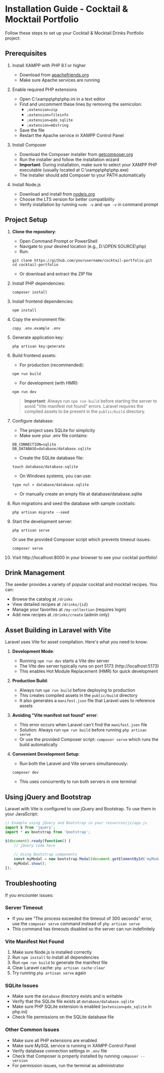 # Installation Guide - Cocktail & Mocktail Portfolio

Follow these steps to set up your Cocktail & Mocktail Drinks Portfolio project:

## Prerequisites

1. Install XAMPP with PHP 8.1 or higher
   - Download from [apachefriends.org](https://www.apachefriends.org/download.html)
   - Make sure Apache services are running

2. Enable required PHP extensions
   - Open C:\xampp\php\php.ini in a text editor
   - Find and uncomment these lines by removing the semicolon:
     - `;extension=zip`
     - `;extension=fileinfo`
     - `;extension=pdo_sqlite`
     - `;extension=mbstring`
   - Save the file
   - Restart the Apache service in XAMPP Control Panel

3. Install Composer
   - Download the Composer installer from [getcomposer.org](https://getcomposer.org/Composer-Setup.exe)
   - Run the installer and follow the installation wizard
   - **Important**: During installation, make sure to select your XAMPP PHP executable (usually located at C:\xampp\php\php.exe)
   - The installer should add Composer to your PATH automatically

4. Install Node.js
   - Download and install from [nodejs.org](https://nodejs.org/)
   - Choose the LTS version for better compatibility
   - Verify installation by running `node -v` and `npm -v` in command prompt

## Project Setup

1. **Clone the repository**:
   - Open Command Prompt or PowerShell
   - Navigate to your desired location (e.g., D:\OPEN SOURCE\php)
   - Run: 
   ```
   git clone https://github.com/yourusername/cocktail-portfolio.git
   cd cocktail-portfolio
   ```
   - Or download and extract the ZIP file

2. Install PHP dependencies:
   ```
   composer install
   ```

3. Install frontend dependencies:
   ```
   npm install
   ```

4. Copy the environment file:
   ```
   copy .env.example .env
   ```

5. Generate application key:
   ```
   php artisan key:generate
   ```

6. Build frontend assets:
   - For production (recommended):
   ```
   npm run build
   ```
   - For development (with HMR):
   ```
   npm run dev
   ```
   
   > **Important**: Always run `npm run build` before starting the server to avoid "Vite manifest not found" errors. Laravel requires the compiled assets to be present in the `public/build` directory.

7. Configure database:
   - The project uses SQLite for simplicity
   - Make sure your .env file contains:
   ```
   DB_CONNECTION=sqlite
   DB_DATABASE=database/database.sqlite
   ```
   - Create the SQLite database file:
   ```
   touch database/database.sqlite
   ```
   - On Windows systems, you can use:
   ```
   type nul > database/database.sqlite
   ```
   - Or manually create an empty file at database/database.sqlite

8. Run migrations and seed the database with sample cocktails:
   ```
   php artisan migrate --seed
   ```

9. Start the development server:
   ```
   php artisan serve
   ```
   
   Or use the provided Composer script which prevents timeout issues:
   ```
   composer serve
   ```

10. Visit http://localhost:8000 in your browser to see your cocktail portfolio!

## Drink Management

The seeder provides a variety of popular cocktail and mocktail recipes. You can:

- Browse the catalog at `/drinks`
- View detailed recipes at `/drinks/{id}`
- Manage your favorites at `/my-collection` (requires login)
- Add new recipes at `/drinks/create` (admin only)

## Asset Building in Laravel with Vite

Laravel uses Vite for asset compilation. Here's what you need to know:

1. **Development Mode**:
   - Running `npm run dev` starts a Vite dev server
   - The Vite dev server typically runs on port 5173 (http://localhost:5173)
   - This enables Hot Module Replacement (HMR) for quick development

2. **Production Build**:
   - Always run `npm run build` before deploying to production
   - This creates compiled assets in the `public/build` directory
   - It also generates a `manifest.json` file that Laravel uses to reference assets

3. **Avoiding "Vite manifest not found" error**:
   - This error occurs when Laravel can't find the `manifest.json` file
   - Solution: Always run `npm run build` before running `php artisan serve`
   - Or use the provided Composer script: `composer serve` which runs the build automatically

4. **Convenient Development Setup**:
   - Run both the Laravel and Vite servers simultaneously:
   ```
   composer dev
   ```
   - This uses concurrently to run both servers in one terminal

## Using jQuery and Bootstrap

Laravel with Vite is configured to use jQuery and Bootstrap. To use them in your JavaScript:

```javascript
// Example using jQuery and Bootstrap in your resources/js/app.js
import $ from 'jquery';
import * as bootstrap from 'bootstrap';

$(document).ready(function() {
    // jQuery code here
    
    // Using Bootstrap components
    const myModal = new bootstrap.Modal(document.getElementById('myModal'));
    myModal.show();
});
```

## Troubleshooting

If you encounter issues:

### Server Timeout
- If you see "The process exceeded the timeout of 300 seconds" error, use the `composer serve` command instead of `php artisan serve`
- This command has timeouts disabled so the server can run indefinitely

### Vite Manifest Not Found
1. Make sure Node.js is installed correctly
2. Run `npm install` to install all dependencies
3. Run `npm run build` to generate the manifest file
4. Clear Laravel cache: `php artisan cache:clear`
5. Try running `php artisan serve` again

### SQLite Issues
- Make sure the `database` directory exists and is writable
- Verify that the SQLite file exists at `database/database.sqlite`
- Make sure PHP SQLite extension is enabled (`extension=pdo_sqlite` in php.ini)
- Check file permissions on the SQLite database file

### Other Common Issues
- Make sure all PHP extensions are enabled
- Make sure MySQL service is running in XAMPP Control Panel
- Verify database connection settings in `.env` file
- Check that Composer is properly installed by running `composer --version`
- For permission issues, run the terminal as administrator
